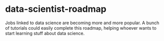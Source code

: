 # data-scientist-roadmap
Jobs linked to data science are becoming more and more popular. A bunch of tutorials could easily complete this roadmap, helping whoever wants to start learning stuff about data science.

